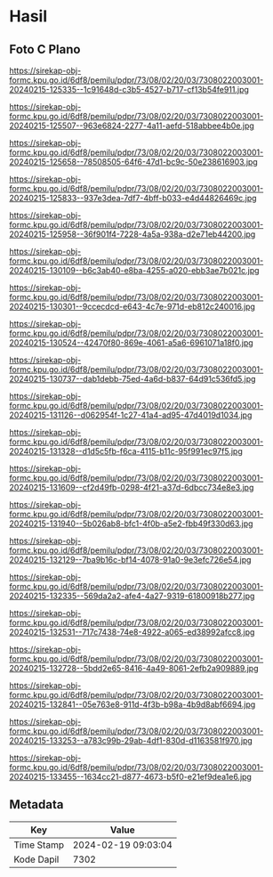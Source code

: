 # Hasil

## Foto C Plano

https://sirekap-obj-formc.kpu.go.id/6df8/pemilu/pdpr/73/08/02/20/03/7308022003001-20240215-125335--1c91648d-c3b5-4527-b717-cf13b54fe911.jpg

https://sirekap-obj-formc.kpu.go.id/6df8/pemilu/pdpr/73/08/02/20/03/7308022003001-20240215-125507--963e6824-2277-4a11-aefd-518abbee4b0e.jpg

https://sirekap-obj-formc.kpu.go.id/6df8/pemilu/pdpr/73/08/02/20/03/7308022003001-20240215-125658--78508505-64f6-47d1-bc9c-50e238616903.jpg

https://sirekap-obj-formc.kpu.go.id/6df8/pemilu/pdpr/73/08/02/20/03/7308022003001-20240215-125833--937e3dea-7df7-4bff-b033-e4d44826469c.jpg

https://sirekap-obj-formc.kpu.go.id/6df8/pemilu/pdpr/73/08/02/20/03/7308022003001-20240215-125958--36f901f4-7228-4a5a-938a-d2e71eb44200.jpg

https://sirekap-obj-formc.kpu.go.id/6df8/pemilu/pdpr/73/08/02/20/03/7308022003001-20240215-130109--b6c3ab40-e8ba-4255-a020-ebb3ae7b021c.jpg

https://sirekap-obj-formc.kpu.go.id/6df8/pemilu/pdpr/73/08/02/20/03/7308022003001-20240215-130301--9ccecdcd-e643-4c7e-971d-eb812c240016.jpg

https://sirekap-obj-formc.kpu.go.id/6df8/pemilu/pdpr/73/08/02/20/03/7308022003001-20240215-130524--42470f80-869e-4061-a5a6-6961071a18f0.jpg

https://sirekap-obj-formc.kpu.go.id/6df8/pemilu/pdpr/73/08/02/20/03/7308022003001-20240215-130737--dab1debb-75ed-4a6d-b837-64d91c536fd5.jpg

https://sirekap-obj-formc.kpu.go.id/6df8/pemilu/pdpr/73/08/02/20/03/7308022003001-20240215-131126--d062954f-1c27-41a4-ad95-47d4019d1034.jpg

https://sirekap-obj-formc.kpu.go.id/6df8/pemilu/pdpr/73/08/02/20/03/7308022003001-20240215-131328--d1d5c5fb-f6ca-4115-b11c-95f991ec97f5.jpg

https://sirekap-obj-formc.kpu.go.id/6df8/pemilu/pdpr/73/08/02/20/03/7308022003001-20240215-131609--cf2d49fb-0298-4f21-a37d-6dbcc734e8e3.jpg

https://sirekap-obj-formc.kpu.go.id/6df8/pemilu/pdpr/73/08/02/20/03/7308022003001-20240215-131940--5b026ab8-bfc1-4f0b-a5e2-fbb49f330d63.jpg

https://sirekap-obj-formc.kpu.go.id/6df8/pemilu/pdpr/73/08/02/20/03/7308022003001-20240215-132129--7ba9b16c-bf14-4078-91a0-9e3efc726e54.jpg

https://sirekap-obj-formc.kpu.go.id/6df8/pemilu/pdpr/73/08/02/20/03/7308022003001-20240215-132335--569da2a2-afe4-4a27-9319-61800918b277.jpg

https://sirekap-obj-formc.kpu.go.id/6df8/pemilu/pdpr/73/08/02/20/03/7308022003001-20240215-132531--717c7438-74e8-4922-a065-ed38992afcc8.jpg

https://sirekap-obj-formc.kpu.go.id/6df8/pemilu/pdpr/73/08/02/20/03/7308022003001-20240215-132728--5bdd2e65-8416-4a49-8061-2efb2a909889.jpg

https://sirekap-obj-formc.kpu.go.id/6df8/pemilu/pdpr/73/08/02/20/03/7308022003001-20240215-132841--05e763e8-911d-4f3b-b98a-4b9d8abf6694.jpg

https://sirekap-obj-formc.kpu.go.id/6df8/pemilu/pdpr/73/08/02/20/03/7308022003001-20240215-133253--a783c99b-29ab-4df1-830d-d1163581f970.jpg

https://sirekap-obj-formc.kpu.go.id/6df8/pemilu/pdpr/73/08/02/20/03/7308022003001-20240215-133455--1634cc21-d877-4673-b5f0-e21ef9dea1e6.jpg


## Metadata

| Key        | Value               |
| ---------- | ------------------- |
| Time Stamp | 2024-02-19 09:03:04 |
| Kode Dapil | 7302                |



